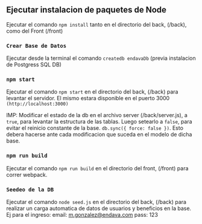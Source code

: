
## Ejecutar instalacion de paquetes de Node

Ejecutar el comando `npm install` tanto en el directorio del back, (/back), como del Front (/front)

### `Crear Base de Datos`

Ejecutar desde la terminal el comando `createdb endavaDb` (previa instalacion de Postgress SQL DB)

### `npm start`

Ejecutar el comando `npm start` en el directorio del back, (/back) para levantar el servidor.
El mismo estara disponible en el puerto 3000 `(http://localhost:3000)`

IMP: Modificar el estado de la db en el archivo server (/back/server.js), a `true`, para levantar la estructura de las tablas.
Luego setearlo a `false`, para evitar el reinicio constante de la base. `db.sync({ force: false })`.
Esto debera hacerse ante cada modificacion que suceda en el modelo de dicha base.

### `npm run build`

Ejecutar el comando `npm run build` en el directorio del front, (/front) para correr webpack.

### `Seedeo de la DB`

Ejecutar el comando `node seed.js` en el directorio del back, (/back) para realizar un carga automatica de datos de usuarios y beneficios en la base.
Ej para el ingreso: email: m.gonzalez@endava.com pass: 123


